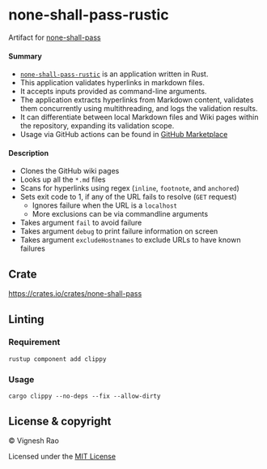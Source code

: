 # none-shall-pass-rustic
Artifact for [none-shall-pass][3]

#### Summary
- [`none-shall-pass-rustic`][1] is an application written in Rust.
- This application validates hyperlinks in markdown files.
- It accepts inputs provided as command-line arguments.
- The application extracts hyperlinks from Markdown content, validates them concurrently using multithreading, and logs the validation results.
- It can differentiate between local Markdown files and Wiki pages within the repository, expanding its validation scope.
- Usage via GitHub actions can be found in [GitHub Marketplace][4]

#### Description
- Clones the GitHub wiki pages
- Looks up all the `*.md` files
- Scans for hyperlinks using regex (`inline`, `footnote`, and `anchored`)
- Sets exit code to 1, if any of the URL fails to resolve (`GET` request)
  - Ignores failure when the URL is a `localhost`
  - More exclusions can be via commandline arguments
- Takes argument `fail` to avoid failure
- Takes argument `debug` to print failure information on screen
- Takes argument `excludeHostnames` to exclude URLs to have known failures

## Crate
https://crates.io/crates/none-shall-pass

## Linting
### Requirement
```shell
rustup component add clippy
```
### Usage
```shell
cargo clippy --no-deps --fix --allow-dirty
```

## License & copyright

&copy; Vignesh Rao

Licensed under the [MIT License][2]

[1]: https://github.com/thevickypedia/none-shall-pass-rustic
[2]: https://github.com/thevickypedia/none-shall-pass-rustic/blob/main/LICENSE
[3]: https://github.com/thevickypedia/none-shall-pass
[4]: https://github.com/marketplace/actions/none-shall-pass
